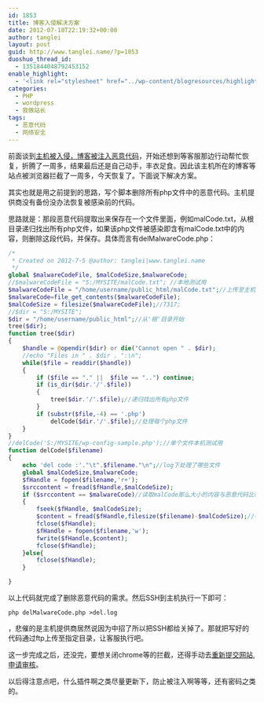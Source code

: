 ```yaml
---
id: 1853
title: 博客入侵解决方案
date: 2012-07-10T22:19:32+00:00
author: tanglei
layout: post
guid: http://www.tanglei.name/?p=1853
duoshuo_thread_id:
  - 1351844048792453152
enable_highlight:
  - '<link rel="stylesheet" href="../wp-content/blogresources/highlightconfig/highlight.default.min.css"><script src="../wp-content/blogresources/highlightconfig/jquery-2.1.4.min.js"></script><script src="../wp-content/blogresources/highlightconfig/enable_highlight.js"></script>'
categories:
  - PHP
  - wordpress
  - 我做站长
tags:
  - 恶意代码
  - 网络安全
---
```

前面谈到<a href="http://www.tanglei.name/malware-code-injection/" target="_blank">主机被入侵，博客被注入恶意代码</a>，开始还想到等客服那边行动帮忙恢复，折腾了一周多，结果最后还是自己动手，丰衣足食。因此该主机所在的博客等站点被浏览器拦截了一周多，今天恢复了。下面说下解决方案。

其实也就是用之前提到的思路，写个脚本删除所有php文件中的恶意代码。主机提供商没有备份没办法恢复被感染前的代码。

思路就是：那段恶意代码提取出来保存在一个文件里面，例如malCode.txt，从根目录递归找出所有php文件，如果该php文件被感染即含有malCode.txt中的内容，则删除这段代码，并保存。具体而言有delMalwareCode.php：

```php
/*
 * Created on 2012-7-5 @author: tanglei|www.tanglei.name 
 */
global $malwareCodeFile, $malCodeSize,$malwareCode;
//$malwareCodeFile = "S:/MYSITE/malCode.txt"; //本地测试用
$malwareCodeFile = "/home/username/public_html/malCode.txt";//上传至主机 
$malwareCode=file_get_contents($malwareCodeFile);
$malCodeSize = filesize($malwareCodeFile);//7317;
//$dir = "S:/MYSITE";
$dir = "/home/username/public_html";//从'根'目录开始
tree($dir);
function tree($dir)
{
	$handle = @opendir($dir) or die("Cannot open " . $dir);
	//echo "Files in " . $dir . ":\n";
	while($file = readdir($handle))
	{
		if ($file == "." ||  $file == "..") continue;
		if (is_dir($dir.'/'.$file))
		{
			tree($dir.'/'.$file);//递归找出所有php文件
		}
		if (substr($file,-4) == '.php')
			delCode($dir.'/'.$file);//处理每个php文件
	}
}
//delCode('S:/MYSITE/wp-config-sample.php');//单个文件本机测试用
function delCode($filename)
{
	echo 'del code :'."\t".$filename."\n";//log下处理了哪些文件
	global $malCodeSize,$malwareCode;
	$fHandle = fopen($filename,'r+');
	$srccontent = fread($fHandle,$malCodeSize);
	if ($srccontent == $malwareCode)//读取malCode那么大小的内容与恶意代码比较
	{
		fseek($fHandle, $malCodeSize);
		$content = fread($fHandle,filesize($filename)-$malCodeSize);//中招了，正常代码应该是从恶意代码之后到文件结束
		fclose($fHandle);
		$fHandle = fopen($filename,'w');
		fwrite($fHandle,$content);
		fclose($fHandle);
	}else{
		fclose($fHandle);
	}

}
```

以上代码就完成了删除恶意代码的需求。然后SSH到主机执行一下即可： 

``php delMalwareCode.php >del.log ``

，悲催的是主机提供商居然说因为中招了所以把SSH都给关掉了。那就把写好的代码通过ftp上传至指定目录，让客服执行吧。
  
这一步完成之后，还没完，要想关闭chrome等的拦截，还得手动去[重新提交网站,申请审核](http://support.google.com/webmasters/bin/answer.py?hl=zh-cn&answer=168328)。
  
以后得注意点吧，什么插件啊之类尽量更新下，防止被注入啊等等，还有密码之类的。
